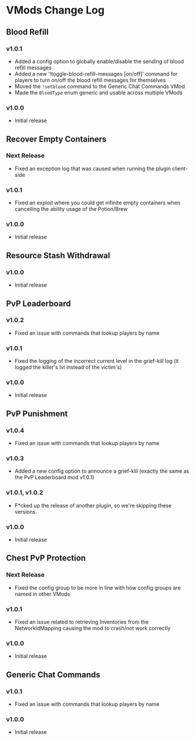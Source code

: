 # VMods Change Log

## Blood Refill
### v1.0.1
* Added a config option to globally enable/disable the sending of blood refill messages
* Added a new '!toggle-blood-refill-messages [on/off]' command for players to turn on/off the blood refill messages for themselves
* Moved the `!setblood` command to the Generic Chat Commands VMod
* Made the `BloodType` enum generic and usable across multiple VMods

### v1.0.0
* Initial release

## Recover Empty Containers
### Next Release
* Fixed an exception log that was caused when running the plugin client-side

### v1.0.1
* Fixed an exploit where you could get infinite empty containers when cancelling the ability usage of the Potion/Brew

### v1.0.0
* Initial release

## Resource Stash Withdrawal
### v1.0.0
* Initial release

## PvP Leaderboard
### v1.0.2
* Fixed an issue with commands that lookup players by name

### v1.0.1
* Fixed the logging of the incorrect current level in the grief-kill log (it logged the killer's lvl instead of the victim's)

### v1.0.0
* Initial release

## PvP Punishment
### v1.0.4
* Fixed an issue with commands that lookup players by name

### v1.0.3
* Added a new config option to announce a grief-kill (exactly the same as the PvP Leaderboard mod v1.0.1)

### v1.0.1, v1.0.2
* F*cked up the release of another plugin, so we're skipping these versions.

### v1.0.0
* Initial release

## Chest PvP Protection
### Next Release
* Fixed the config group to be more in line with how config groups are named in other VMods

### v1.0.1
* Fixed an issue related to retrieving Inventories from the NetworkIdMapping causing the mod to crash/not work correctly

### v1.0.0
* Initial release

## Generic Chat Commands
### v1.0.1
* Fixed an issue with commands that lookup players by name

### v1.0.0
* Initial release
